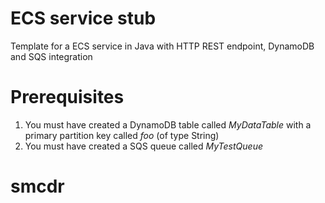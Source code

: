 # ECS service stub
Template for a ECS service in Java with HTTP REST endpoint, DynamoDB and SQS integration

#  Prerequisites
1. You must have created a DynamoDB table called _MyDataTable_ with a primary partition key called _foo_ (of type String)
2. You must have created a SQS queue called _MyTestQueue_

# smcdr
